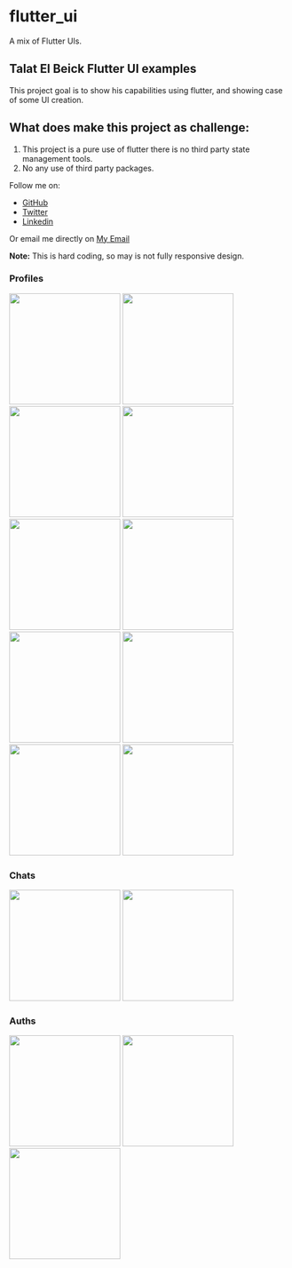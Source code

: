 # flutter_ui

A mix of Flutter UIs.

## Talat El Beick Flutter UI examples

This project goal is to show his capabilities using flutter, and showing case of some UI creation.

## What does make this project as challenge:

1. This project is a pure use of flutter there is no third party state management tools.
2. No any use of third party packages.

Follow me on:

- [GitHub](https://github.com/elbeicktalat)
- [Twitter](https://twitter.com/elbeicktalat)
- [Linkedin](https://www.linkedin.com/in/elbeicktalat)

Or email me directly on [My Email](mailto:talatelbeick@gmail.com)

**Note:** This is hard coding, so may is not fully responsive design.

### Profiles

<div>
  <img src="doc/readme/profiles/profile_1.png" width="200"/>
  <img src="doc/readme/profiles/profile_2.png" width="200"/>
  <img src="doc/readme/profiles/profile_3.png" width="200"/>
  <img src="doc/readme/profiles/profile_4.png" width="200"/>
  <img src="doc/readme/profiles/profile_5.png" width="200"/>
  <img src="doc/readme/profiles/profile_6.png" width="200"/>
  <img src="doc/readme/profiles/profile_7.png" width="200"/>
  <img src="doc/readme/profiles/profile_8.png" width="200"/>
  <img src="doc/readme/profiles/profile_9.png" width="200"/>
  <img src="doc/readme/profiles/profile_10.png" width="200"/>
</div>

### Chats

<div>
  <img src="doc/readme/chats/chat1/chat_1.png" width="200"/>
  <img src="doc/readme/chats/chat1/chat1_conservation.png" width="200"/>
</div>

### Auths

<div>
  <img src="doc/readme/auth/auth_1.png" width="200"/>
  <img src="doc/readme/auth/auth_2.png" width="200"/>
  <img src="doc/readme/auth/auth_3.png" width="200"/>
</div>